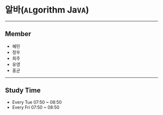 # 알바(`AL`gorithm Ja`VA`)
---
## Member
- 혜민
- 정우
- 희주
- 유영
- 홍균
---
## Study Time
- Every Tue     07:50 ~ 08:50
- Every Fri     07:50 ~ 08:50
